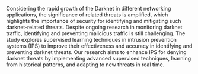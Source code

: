 Considering the rapid growth of the Darknet in different networking applications, the significance of related threats is amplified, which highlights the importance of security for identifying and mitigating such darknet-related threats. Despite ongoing research in monitoring darknet traffic, identifying and preventing malicious traffic is still challenging. The study explores supervised learning techniques in intrusion prevention systems (IPS) to improve their effectiveness and accuracy in identifying and preventing darknet threats. Our research aims to enhance IPS for denying darknet threats by implementing advanced supervised techniques, learning from historical patterns, and adapting to new threats in real time.

